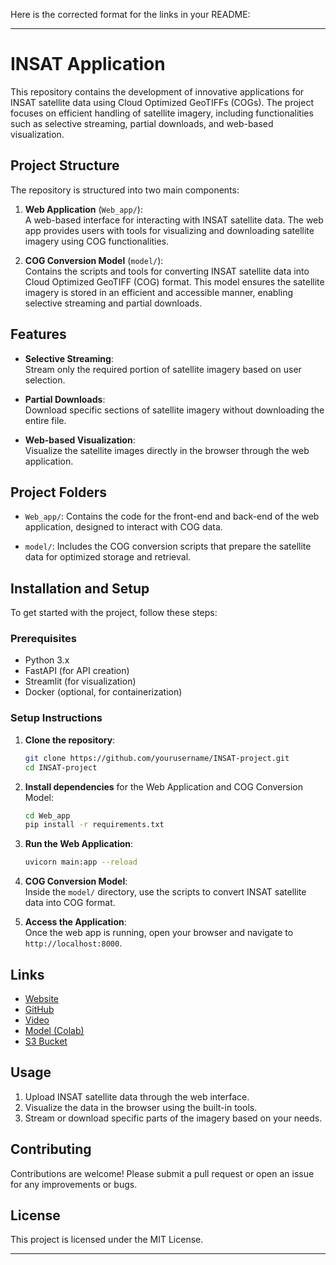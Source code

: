 Here is the corrected format for the links in your README:

---

# INSAT Application

This repository contains the development of innovative applications for INSAT satellite data using Cloud Optimized GeoTIFFs (COGs). The project focuses on efficient handling of satellite imagery, including functionalities such as selective streaming, partial downloads, and web-based visualization. 

## Project Structure

The repository is structured into two main components:

1. **Web Application** (`Web_app/`):  
   A web-based interface for interacting with INSAT satellite data. The web app provides users with tools for visualizing and downloading satellite imagery using COG functionalities.
   
2. **COG Conversion Model** (`model/`):  
   Contains the scripts and tools for converting INSAT satellite data into Cloud Optimized GeoTIFF (COG) format. This model ensures the satellite imagery is stored in an efficient and accessible manner, enabling selective streaming and partial downloads.

## Features

- **Selective Streaming**:  
  Stream only the required portion of satellite imagery based on user selection.
  
- **Partial Downloads**:  
  Download specific sections of satellite imagery without downloading the entire file.

- **Web-based Visualization**:  
  Visualize the satellite images directly in the browser through the web application.

## Project Folders

- `Web_app/`: Contains the code for the front-end and back-end of the web application, designed to interact with COG data.
  
- `model/`: Includes the COG conversion scripts that prepare the satellite data for optimized storage and retrieval.

## Installation and Setup

To get started with the project, follow these steps:

### Prerequisites
- Python 3.x
- FastAPI (for API creation)
- Streamlit (for visualization)
- Docker (optional, for containerization)

### Setup Instructions

1. **Clone the repository**:
    ```bash
    git clone https://github.com/yourusername/INSAT-project.git
    cd INSAT-project
    ```

2. **Install dependencies** for the Web Application and COG Conversion Model:
    ```bash
    cd Web_app
    pip install -r requirements.txt
    ```

3. **Run the Web Application**:
    ```bash
    uvicorn main:app --reload
    ```

4. **COG Conversion Model**:  
   Inside the `model/` directory, use the scripts to convert INSAT satellite data into COG format.

5. **Access the Application**:  
   Once the web app is running, open your browser and navigate to `http://localhost:8000`.

## Links

- [Website](https://cholmes.github.io/cog-map/)
- [GitHub](https://shorturl.at/Z60Hh)
- [Video](https://youtu.be/4ZxNi14GsVI?si=uRCMhlYPYIvRRIC8)
- [Model (Colab)](https://colab.research.google.com/drive/1ih_0VNazfsgijVLI-jnhKYSfAA11Yd-v)
- [S3 Bucket](https://eu-north-1.console.aws.amazon.com/s3/buckets/algooptimatest?region=eu-north-1&bucketType=general&prefix=COG/&showversions=false)

## Usage

1. Upload INSAT satellite data through the web interface.
2. Visualize the data in the browser using the built-in tools.
3. Stream or download specific parts of the imagery based on your needs.

## Contributing

Contributions are welcome! Please submit a pull request or open an issue for any improvements or bugs.

## License

This project is licensed under the MIT License.

--- 

